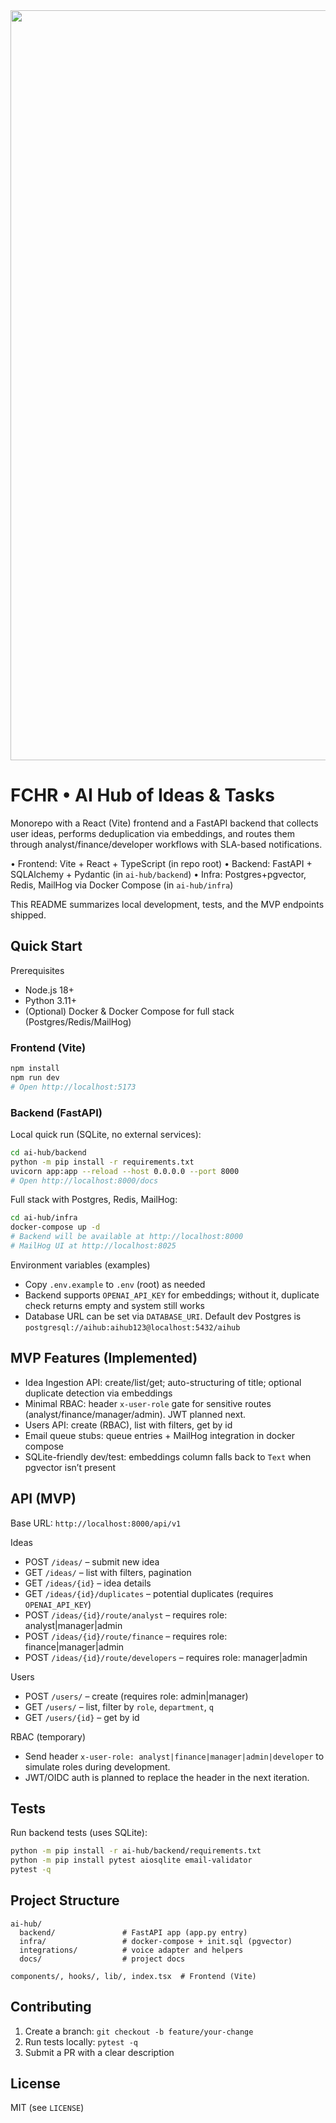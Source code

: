 <div align="center">
  <img width="1200" alt="FCHR / AI Hub" src="https://github.com/user-attachments/assets/0aa67016-6eaf-458a-adb2-6e31a0763ed6" />
</div>

# FCHR • AI Hub of Ideas & Tasks

Monorepo with a React (Vite) frontend and a FastAPI backend that collects user ideas, performs deduplication via embeddings, and routes them through analyst/finance/developer workflows with SLA-based notifications.

• Frontend: Vite + React + TypeScript (in repo root)
• Backend: FastAPI + SQLAlchemy + Pydantic (in `ai-hub/backend`)
• Infra: Postgres+pgvector, Redis, MailHog via Docker Compose (in `ai-hub/infra`)

This README summarizes local development, tests, and the MVP endpoints shipped.

## Quick Start

Prerequisites
- Node.js 18+
- Python 3.11+
- (Optional) Docker & Docker Compose for full stack (Postgres/Redis/MailHog)

### Frontend (Vite)
```bash
npm install
npm run dev
# Open http://localhost:5173
```

### Backend (FastAPI)
Local quick run (SQLite, no external services):
```bash
cd ai-hub/backend
python -m pip install -r requirements.txt
uvicorn app:app --reload --host 0.0.0.0 --port 8000
# Open http://localhost:8000/docs
```

Full stack with Postgres, Redis, MailHog:
```bash
cd ai-hub/infra
docker-compose up -d
# Backend will be available at http://localhost:8000
# MailHog UI at http://localhost:8025
```

Environment variables (examples)
- Copy `.env.example` to `.env` (root) as needed
- Backend supports `OPENAI_API_KEY` for embeddings; without it, duplicate check returns empty and system still works
- Database URL can be set via `DATABASE_URI`. Default dev Postgres is `postgresql://aihub:aihub123@localhost:5432/aihub`

## MVP Features (Implemented)
- Idea Ingestion API: create/list/get; auto-structuring of title; optional duplicate detection via embeddings
- Minimal RBAC: header `x-user-role` gate for sensitive routes (analyst/finance/manager/admin). JWT planned next.
- Users API: create (RBAC), list with filters, get by id
- Email queue stubs: queue entries + MailHog integration in docker compose
- SQLite-friendly dev/test: embeddings column falls back to `Text` when pgvector isn’t present

## API (MVP)
Base URL: `http://localhost:8000/api/v1`

Ideas
- POST `/ideas/` – submit new idea
- GET `/ideas/` – list with filters, pagination
- GET `/ideas/{id}` – idea details
- GET `/ideas/{id}/duplicates` – potential duplicates (requires `OPENAI_API_KEY`)
- POST `/ideas/{id}/route/analyst` – requires role: analyst|manager|admin
- POST `/ideas/{id}/route/finance` – requires role: finance|manager|admin
- POST `/ideas/{id}/route/developers` – requires role: manager|admin

Users
- POST `/users/` – create (requires role: admin|manager)
- GET `/users/` – list, filter by `role`, `department`, `q`
- GET `/users/{id}` – get by id

RBAC (temporary)
- Send header `x-user-role: analyst|finance|manager|admin|developer` to simulate roles during development.
- JWT/OIDC auth is planned to replace the header in the next iteration.

## Tests
Run backend tests (uses SQLite):
```bash
python -m pip install -r ai-hub/backend/requirements.txt
python -m pip install pytest aiosqlite email-validator
pytest -q
```

## Project Structure
```
ai-hub/
  backend/               # FastAPI app (app.py entry)
  infra/                 # docker-compose + init.sql (pgvector)
  integrations/          # voice adapter and helpers
  docs/                  # project docs

components/, hooks/, lib/, index.tsx  # Frontend (Vite)
```

## Contributing
1. Create a branch: `git checkout -b feature/your-change`
2. Run tests locally: `pytest -q`
3. Submit a PR with a clear description

## License
MIT (see `LICENSE`)
